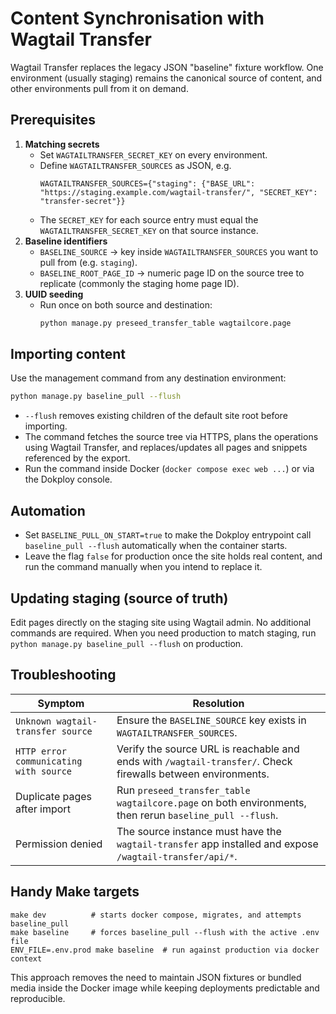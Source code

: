# Content Synchronisation with Wagtail Transfer

Wagtail Transfer replaces the legacy JSON "baseline" fixture workflow. One environment (usually staging) remains the canonical source of content, and other environments pull from it on demand.

## Prerequisites

1. **Matching secrets**
   - Set `WAGTAILTRANSFER_SECRET_KEY` on every environment.
   - Define `WAGTAILTRANSFER_SOURCES` as JSON, e.g.
     ```env
     WAGTAILTRANSFER_SOURCES={"staging": {"BASE_URL": "https://staging.example.com/wagtail-transfer/", "SECRET_KEY": "transfer-secret"}}
     ```
   - The `SECRET_KEY` for each source entry must equal the `WAGTAILTRANSFER_SECRET_KEY` on that source instance.
2. **Baseline identifiers**
   - `BASELINE_SOURCE` → key inside `WAGTAILTRANSFER_SOURCES` you want to pull from (e.g. `staging`).
   - `BASELINE_ROOT_PAGE_ID` → numeric page ID on the source tree to replicate (commonly the staging home page ID).
3. **UUID seeding**
   - Run once on both source and destination:
     ```bash
     python manage.py preseed_transfer_table wagtailcore.page
     ```

## Importing content

Use the management command from any destination environment:

```bash
python manage.py baseline_pull --flush
```

- `--flush` removes existing children of the default site root before importing.
- The command fetches the source tree via HTTPS, plans the operations using Wagtail Transfer, and replaces/updates all pages and snippets referenced by the export.
- Run the command inside Docker (`docker compose exec web ...`) or via the Dokploy console.

## Automation

- Set `BASELINE_PULL_ON_START=true` to make the Dokploy entrypoint call `baseline_pull --flush` automatically when the container starts.
- Leave the flag `false` for production once the site holds real content, and run the command manually when you intend to replace it.

## Updating staging (source of truth)

Edit pages directly on the staging site using Wagtail admin. No additional commands are required. When you need production to match staging, run `python manage.py baseline_pull --flush` on production.

## Troubleshooting

| Symptom | Resolution |
| --- | --- |
| `Unknown wagtail-transfer source` | Ensure the `BASELINE_SOURCE` key exists in `WAGTAILTRANSFER_SOURCES`. |
| `HTTP error communicating with source` | Verify the source URL is reachable and ends with `/wagtail-transfer/`. Check firewalls between environments. |
| Duplicate pages after import | Run `preseed_transfer_table wagtailcore.page` on both environments, then rerun `baseline_pull --flush`. |
| Permission denied | The source instance must have the `wagtail-transfer` app installed and expose `/wagtail-transfer/api/*`. |

## Handy Make targets

```
make dev          # starts docker compose, migrates, and attempts baseline_pull
make baseline     # forces baseline_pull --flush with the active .env file
ENV_FILE=.env.prod make baseline  # run against production via docker context
```

This approach removes the need to maintain JSON fixtures or bundled media inside the Docker image while keeping deployments predictable and reproducible.

